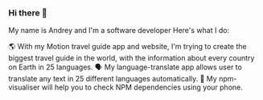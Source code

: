 ### Hi there 👋

My name is Andrey and I'm a software developer Here's what I do: 

🌎 With my Motion travel guide app and website, I'm trying to create the biggest travel guide in the world, with the information about every country on Earth in 25 languages.
🗣️ My language-translate app allows user to translate any text in 25 different languages automatically.
🔗 My npm-visualiser will help you to check NPM dependencies using your phone. 


